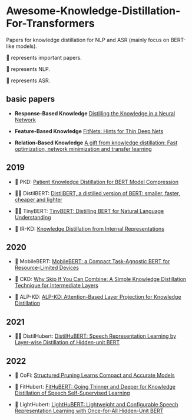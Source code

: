 # Awesome-Knowledge-Distillation-For-Transformers

Papers for knowledge distillation for NLP and ASR (mainly focus on BERT-like models).

🌟 represents important papers.

📕 represents NLP.

🎵 represents ASR.

## basic papers

* **Response-Based Knowledge** [Distilling the Knowledge in a Neural Network](https://arxiv.org/abs/1503.02531)

* **Feature-Based Knowledge** [FitNets: Hints for Thin Deep Nets](https://arxiv.org/abs/1412.6550)

* **Relation-Based Knowledge** [A gift from knowledge distillation: Fast optimization, network minimization and transfer learning](https://openaccess.thecvf.com/content_cvpr_2017/html/Yim_A_Gift_From_CVPR_2017_paper.html)

## 2019

* 📕 PKD: [Patient Knowledge Distillation for BERT Model Compression](https://arxiv.org/abs/1908.09355)

* 🌟📕 DistilBERT: [DistilBERT, a distilled version of BERT: smaller, faster, cheaper and lighter](https://arxiv.org/abs/1910.01108)

* 🌟📕 TinyBERT: [TinyBERT: Distilling BERT for Natural Language Understanding](https://arxiv.org/abs/1909.10351)

* 📕 IR-KD: [Knowledge Distillation from Internal Representations](https://arxiv.org/abs/1910.03723v2)

## 2020

* 📕 MobileBERT: [MobileBERT: a Compact Task-Agnostic BERT for Resource-Limited Devices](https://arxiv.org/abs/2004.02984)

* 📕 CKD: [Why Skip If You Can Combine: A Simple Knowledge Distillation Technique for Intermediate Layers](https://arxiv.org/abs/2010.03034)

* 📕 ALP-KD: [ALP-KD: Attention-Based Layer Projection for Knowledge Distillation](https://arxiv.org/abs/2012.14022)


## 2021

* 🌟🎵 DistilHubert: [DistilHuBERT: Speech Representation Learning by Layer-wise Distillation of Hidden-unit BERT](https://arxiv.org/abs/2110.01900)

## 2022

* 📕 CoFi: [Structured Pruning Learns Compact and Accurate Models](https://arxiv.org/abs/2204.00408)

* 🎵 FitHubert: [FitHuBERT: Going Thinner and Deeper for Knowledge Distillation of Speech Self-Supervised Learning](https://arxiv.org/abs/2207.00555)

* 🎵 LightHubert: [LightHuBERT: Lightweight and Configurable Speech Representation Learning with Once-for-All Hidden-Unit BERT](https://arxiv.org/abs/2203.15610)
